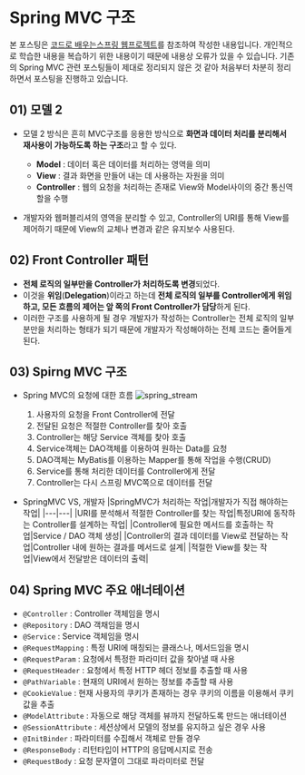 # Spring MVC 구조
본 포스팅은 [코드로 배우는스프링 웹프로젝트](http://www.yes24.com/24/goods/19720776?scode=032&OzSrank=1)를 참조하여 작성한 내용입니다. 개인적으로 학습한 내용을 복습하기 위한 내용이기 때문에 내용상 오류가 있을 수 있습니다. 기존의 Spring MVC 관련 포스팅들이 제대로 정리되지 않은 것 같아 처음부터 차분히 정리하면서 포스팅을 진행하고 있습니다.

## 01) 모델 2

- 모델 2 방식은 흔히 MVC구조를 응용한 방식으로 **화면과 데이터 처리를 분리해서 재사용이 가능하도록 하는 구조**라고 할 수 있다.

  - **Model** : 데이터 혹은 데이터를 처리하는 영역을 의미
  - **View** : 결과 화면을 만들어 내는 데 사용하는 자원을 의미
  - **Controller** : 웹의 요청을 처리하는 존재로 View와 Model사이의 중간 통신역할을 수행

- 개발자와 웹퍼블리셔의 영역을 분리할 수 있고, Controller의 URI를 통해 View를 제어하기 때문에 View의 교체나 변경과 같은 유지보수 사용된다.

## 02) Front Controller 패턴

- **전체 로직의 일부만을 Controller가 처리하도록 변경**되었다.
- 이것을 **위임**(**Delegation**)이라고 하는데 **전체 로직의 일부를 Controller에게 위임하고, 모든 흐름의 제어는 앞 쪽의 Front Controller가 담당**하게 된다.
- 이러한 구조를 사용하게 될 경우 개발자가 작성하는 Controller는 전체 로직의 일부분만을 처리하는 형태가 되기 때문에 개발자가 작성해야하는 전체 코드는 줄어들게 된다.

## 03) Spirng MVC 구조
- Spring MVC의 요청에 대한 흐름
  ![spring_stream](http://cfile2.uf.tistory.com/image/99CC3D335A1934810C9AC4)
  1. 사용자의 요청을 Front Controller에 전달
  2. 전달된 요청은 적절한 Controller를 찾아 호출
  3. Controller는 해당 Service 객체를 찾아 호출
  4. Service객체는 DAO객체를 이용하여 원하는 Data를 요청
  5. DAO객체는 MyBatis를 이용하는 Mapper를 통해 작업을 수행(CRUD)
  6. Service를 통해 처리한 데이터를 Controller에게 전달
  7. Controller는 다시 스프링 MVC쪽으로 데이터를 전달

- SpringMVC VS, 개발자
  |SpringMVC가 처리하는 작업|개발자가 직접 해야하는 작업|
  |---|---|
  |URI를 분석해서 적절한 Controller를 찾는 작업|특정URI에 동작하는 Controller를 설계하는 작업|
  |Controller에 필요한 메서드를 호출하는 작업|Service / DAO 객체 생성|
  |Controller의 결과 데이터를 View로 전달하는 작업|Controller 내에 원하는 결과를 메서드로 설계|
  |적절한 View를 찾는 작업|View에서 전달받은 데이터의 출력|

## 04) Spring MVC 주요 애너테이션

- `@Controller` : Controller 객체임을 명시
- `@Repository` : DAO 객채임을 명시
- `@Service` : Service 객체임을 명시
- `@RequestMapping` : 특정 URI에 매칭되는 클래스나, 메서드임을 명시
- `@RequestParam` : 요청에서 특정한 파라미터 값을 찾아낼 때 사용
- `@RequestHeader` : 요청에서 특정 HTTP 헤더 정보를 추출할 때 사용
- `@PathVariable` : 현재의 URI에서 원하는 정보를 추출할 때 사용
- `@CookieValue` : 현재 사용자의 쿠키가 존재하는 경우 쿠키의 이름을 이용해서 쿠키 값을 추출
- `@ModelAttribute` : 자동으로 해당 객체를 뷰까지 전달하도록 만드는 애너테이션
- `@SessionAttribute` : 세션상에서 모델의 정보를 유지하고 싶은 경우 사용
- `@InitBinder` : 파라미터를 수집해서 객체로 만들 경우
- `@ResponseBody` : 리턴타입이 HTTP의 응답메시지로 전송
- `@RequestBody` : 요청 문자열이 그대로 파라미터로 전달
